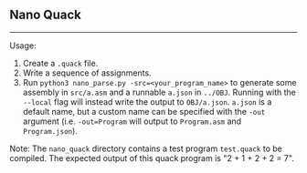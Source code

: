 ## Nano Quack
___


Usage: 
1. Create a `.quack` file.
2. Write a sequence of assignments. 
3. Run `python3 nano_parse.py -src=<your_program_name>` to generate some assembly in `src/a.asm` and a runnable `a.json` 
   in `../OBJ`. Running with the `--local` flag will instead write the output to 
   `OBJ/a.json`. `a.json` is a default name, but a custom name can be specified with the `-out`
   argument (i.e. `-out=Program` will output to `Program.asm` and `Program.json`).


Note: The `nano_quack` directory contains a test program `test.quack` to be compiled. The expected output of this quack
program is "2 + 1 + 2 + 2 = 7".